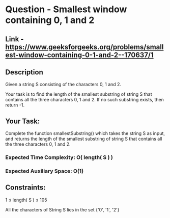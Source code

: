 # Question - Smallest window containing 0, 1 and 2

## Link - https://www.geeksforgeeks.org/problems/smallest-window-containing-0-1-and-2--170637/1

## Description
Given a string S consisting of the characters 0, 1 and 2. 

Your task is to find the length of the smallest substring of string S that contains all the three characters 0, 1 and 2. If no such substring exists, then return -1.


## Your Task:

Complete the function smallestSubstring() which takes the string S as input, and returns the length of the smallest substring of string S that contains all the three characters 0, 1 and 2.

### Expected Time Complexity: O( length( S ) )

### Expected Auxiliary Space: O(1)

## Constraints:

1 ≤ length( S ) ≤ 105

All the characters of String S lies in the set {'0', '1', '2'}
